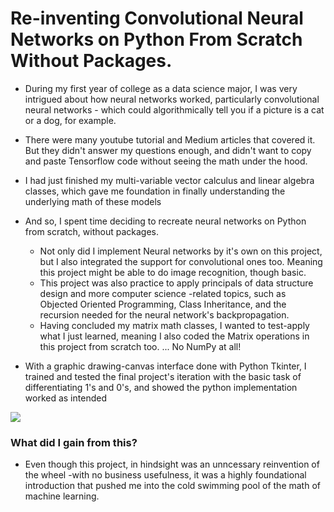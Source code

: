 # Re-inventing Convolutional Neural Networks on Python From Scratch Without Packages.

* During my first year of college as a data science major, I was very intrigued about how neural networks worked, particularly convolutional neural networks - which could algorithmically tell you if a picture is a cat or a dog, for example. 
* There were many youtube tutorial and Medium articles that covered it. But they didn't answer my questions enough, and didn't want to copy and paste Tensorflow code without seeing the math under the hood.
* I had just finished my multi-variable vector calculus and linear algebra classes, which gave me foundation in finally understanding the underlying math of these models
* And so, I spent time deciding to recreate neural networks on Python from scratch, without packages. 
    * Not only did I implement Neural networks by it's own on this project, but I also integrated the support for convolutional ones too. Meaning this project might be able to do image recognition, though basic.
    * This project was also practice to apply principals of data structure design and more computer science -related topics, such as Objected Oriented Programming, Class Inheritance, and the recursion needed for the neural network's backpropagation.
    * Having concluded my matrix math classes, I wanted to test-apply what I just learned, meaning I also coded the Matrix operations in this project from scratch too. ... No NumPy at all!

* With a graphic drawing-canvas interface done with Python Tkinter, I trained and tested the final project's iteration with the basic task of differentiating 1's and 0's, and showed the python implementation worked as intended

![](images/images_HomemadeTF/bootlegCNN_demo_gif.gif)

### What did I gain from this?
* Even though this project, in hindsight was an unncessary reinvention of the wheel -with no business usefulness, it was a highly foundational introduction that pushed me into the cold swimming pool of the math of machine learning. 
